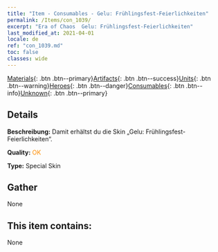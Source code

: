 ```yaml
---
title: "Item - Consumables - Gelu: Frühlingsfest-Feierlichkeiten"
permalink: /Items/con_1039/
excerpt: "Era of Chaos  Gelu: Frühlingsfest-Feierlichkeiten"
last_modified_at: 2021-04-01
locale: de
ref: "con_1039.md"
toc: false
classes: wide
---
```

 [Materials](/de/Items/){: .btn .btn--primary}[Artifacts](/de/Items/Artifacts/){: .btn .btn--success}[Units](/de/Items/Units/){: .btn .btn--warning}[Heroes](/de/Items/Heroes/){: .btn .btn--danger}[Consumables](/de/Items/Consumables/){: .btn .btn--info}[Unknown](/de/Items/Unknown/){: .btn .btn--primary}

## Details
 **Beschreibung:** Damit erhältst du die Skin „Gelu: Frühlingsfest-Feierlichkeiten“.

 **Quality:** <span style="color: #FF8C00">OK</span>

 **Type:** Special Skin

## Gather

  None

## This item contains:

  None

